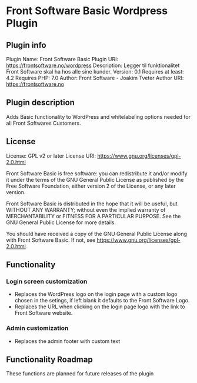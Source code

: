 # Front Software Basic Wordpress Plugin

## Plugin info

Plugin Name: Front Software Basic
Plugin URI: https://frontsoftware.no/wordpress
Description: Legger til funktionalitet Front Software skal ha hos alle sine kunder.
Version: 0.1
Requires at least: 4.2
Requires PHP: 7.0
Author: Front Software - Joakim Tveter
Author URI: https://frontsoftware.no

## Plugin description

Adds Basic functionality to WordPress and whitelabeling options needed for all Front Softwares Customers.

## License

License: GPL v2 or later
License URI: https://www.gnu.org/licenses/gpl-2.0.html

Front Software Basic is free software: you can redistribute it and/or modify
it under the terms of the GNU General Public License as published by
the Free Software Foundation, either version 2 of the License, or
any later version.

Front Software Basic is distributed in the hope that it will be useful,
but WITHOUT ANY WARRANTY; without even the implied warranty of
MERCHANTABILITY or FITNESS FOR A PARTICULAR PURPOSE. See the
GNU General Public License for more details.

You should have received a copy of the GNU General Public License
along with Front Software Basic. If not, see https://www.gnu.org/licenses/gpl-2.0.html.

## Functionality

### Login screen customization

- Replaces the WordPress logo on the login page with a custom logo chosen in the setings, if left blank it defaults to the Front Software Logo.
- Replaces the URL when clicking on the login page logo with the link to Front Software website.

### Admin customization

- Replaces the admin footer with custom text

## Functionality Roadmap

These functions are planned for future releases of the plugin
